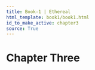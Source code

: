 ```yaml
---
title: Book-1 | Ethereal
html_template: book1/book1.html
id_to_make_active: chapter3
source: True
---
```


# Chapter Three